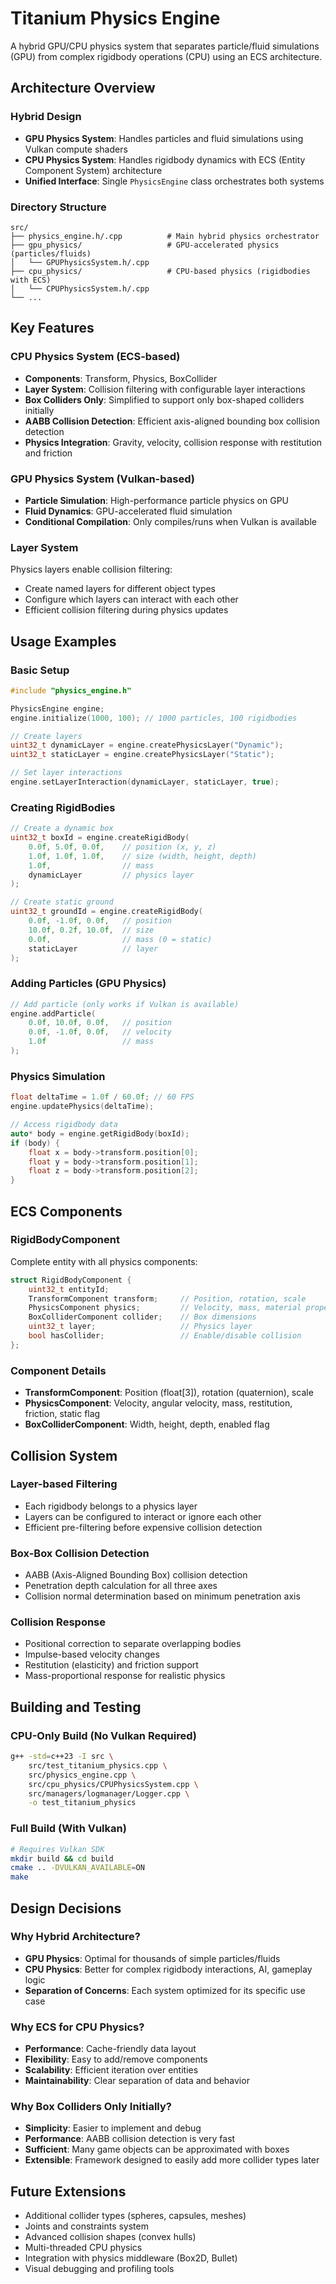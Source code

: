 # Titanium Physics Engine

A hybrid GPU/CPU physics system that separates particle/fluid simulations (GPU) from complex rigidbody operations (CPU) using an ECS architecture.

## Architecture Overview

### Hybrid Design
- **GPU Physics System**: Handles particles and fluid simulations using Vulkan compute shaders
- **CPU Physics System**: Handles rigidbody dynamics with ECS (Entity Component System) architecture
- **Unified Interface**: Single `PhysicsEngine` class orchestrates both systems

### Directory Structure
```
src/
├── physics_engine.h/.cpp          # Main hybrid physics orchestrator
├── gpu_physics/                   # GPU-accelerated physics (particles/fluids)
│   └── GPUPhysicsSystem.h/.cpp
├── cpu_physics/                   # CPU-based physics (rigidbodies with ECS)
│   └── CPUPhysicsSystem.h/.cpp
└── ...
```

## Key Features

### CPU Physics System (ECS-based)
- **Components**: Transform, Physics, BoxCollider
- **Layer System**: Collision filtering with configurable layer interactions
- **Box Colliders Only**: Simplified to support only box-shaped colliders initially
- **AABB Collision Detection**: Efficient axis-aligned bounding box collision detection
- **Physics Integration**: Gravity, velocity, collision response with restitution and friction

### GPU Physics System (Vulkan-based)
- **Particle Simulation**: High-performance particle physics on GPU
- **Fluid Dynamics**: GPU-accelerated fluid simulation
- **Conditional Compilation**: Only compiles/runs when Vulkan is available

### Layer System
Physics layers enable collision filtering:
- Create named layers for different object types
- Configure which layers can interact with each other
- Efficient collision filtering during physics updates

## Usage Examples

### Basic Setup
```cpp
#include "physics_engine.h"

PhysicsEngine engine;
engine.initialize(1000, 100); // 1000 particles, 100 rigidbodies

// Create layers
uint32_t dynamicLayer = engine.createPhysicsLayer("Dynamic");
uint32_t staticLayer = engine.createPhysicsLayer("Static");

// Set layer interactions
engine.setLayerInteraction(dynamicLayer, staticLayer, true);
```

### Creating RigidBodies
```cpp
// Create a dynamic box
uint32_t boxId = engine.createRigidBody(
    0.0f, 5.0f, 0.0f,    // position (x, y, z)
    1.0f, 1.0f, 1.0f,    // size (width, height, depth)
    1.0f,                // mass
    dynamicLayer         // physics layer
);

// Create static ground
uint32_t groundId = engine.createRigidBody(
    0.0f, -1.0f, 0.0f,   // position
    10.0f, 0.2f, 10.0f,  // size
    0.0f,                // mass (0 = static)
    staticLayer          // layer
);
```

### Adding Particles (GPU Physics)
```cpp
// Add particle (only works if Vulkan is available)
engine.addParticle(
    0.0f, 10.0f, 0.0f,   // position
    0.0f, -1.0f, 0.0f,   // velocity
    1.0f                 // mass
);
```

### Physics Simulation
```cpp
float deltaTime = 1.0f / 60.0f; // 60 FPS
engine.updatePhysics(deltaTime);

// Access rigidbody data
auto* body = engine.getRigidBody(boxId);
if (body) {
    float x = body->transform.position[0];
    float y = body->transform.position[1];
    float z = body->transform.position[2];
}
```

## ECS Components

### RigidBodyComponent
Complete entity with all physics components:
```cpp
struct RigidBodyComponent {
    uint32_t entityId;
    TransformComponent transform;     // Position, rotation, scale
    PhysicsComponent physics;         // Velocity, mass, material properties
    BoxColliderComponent collider;    // Box dimensions
    uint32_t layer;                   // Physics layer
    bool hasCollider;                 // Enable/disable collision
};
```

### Component Details
- **TransformComponent**: Position (float[3]), rotation (quaternion), scale
- **PhysicsComponent**: Velocity, angular velocity, mass, restitution, friction, static flag
- **BoxColliderComponent**: Width, height, depth, enabled flag

## Collision System

### Layer-based Filtering
- Each rigidbody belongs to a physics layer
- Layers can be configured to interact or ignore each other
- Efficient pre-filtering before expensive collision detection

### Box-Box Collision Detection
- AABB (Axis-Aligned Bounding Box) collision detection
- Penetration depth calculation for all three axes
- Collision normal determination based on minimum penetration axis

### Collision Response
- Positional correction to separate overlapping bodies
- Impulse-based velocity changes
- Restitution (elasticity) and friction support
- Mass-proportional response for realistic physics

## Building and Testing

### CPU-Only Build (No Vulkan Required)
```bash
g++ -std=c++23 -I src \
    src/test_titanium_physics.cpp \
    src/physics_engine.cpp \
    src/cpu_physics/CPUPhysicsSystem.cpp \
    src/managers/logmanager/Logger.cpp \
    -o test_titanium_physics
```

### Full Build (With Vulkan)
```bash
# Requires Vulkan SDK
mkdir build && cd build
cmake .. -DVULKAN_AVAILABLE=ON
make
```

## Design Decisions

### Why Hybrid Architecture?
- **GPU Physics**: Optimal for thousands of simple particles/fluids
- **CPU Physics**: Better for complex rigidbody interactions, AI, gameplay logic
- **Separation of Concerns**: Each system optimized for its specific use case

### Why ECS for CPU Physics?
- **Performance**: Cache-friendly data layout
- **Flexibility**: Easy to add/remove components
- **Scalability**: Efficient iteration over entities
- **Maintainability**: Clear separation of data and behavior

### Why Box Colliders Only Initially?
- **Simplicity**: Easier to implement and debug
- **Performance**: AABB collision detection is very fast
- **Sufficient**: Many game objects can be approximated with boxes
- **Extensible**: Framework designed to easily add more collider types later

## Future Extensions

- Additional collider types (spheres, capsules, meshes)
- Joints and constraints system
- Advanced collision shapes (convex hulls)
- Multi-threaded CPU physics
- Integration with physics middleware (Box2D, Bullet)
- Visual debugging and profiling tools